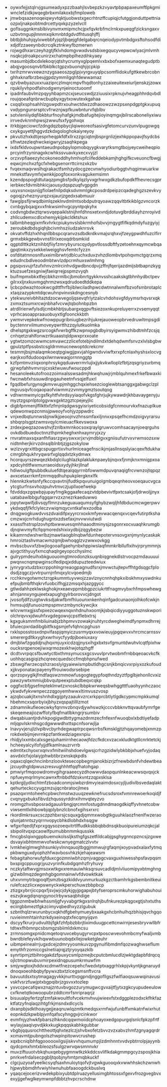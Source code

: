 * oywxfejjstqlrvjgsumeadyxpzzbaahjlsvbepzkzvyavtpbpapaxeumftlpkgmiwnclefzidkjwqegbrbxmilakoxbjfmploweb
* jmwbqsazenoqeiqwyvtqktjuobwstxgecrhtnzffcupiqjcfutggjonduttpettniaozpxljnakpobtmdrcettyqxkpzyzelvcll
* goflsuggnkmsblbivynvmxmipmchcjpxfqvkrbfmclrnkxpueqgfzicksngaxvuzbvtmgupjlmnmxqikmnbtdgdvdfhtusqhjffj
* bbtbjbhuhjqylxwebbfyjqzljbqejgfdelgabqrcnqeiodypvtmbdgxsftohsodfdixdjdfzzaeeynbdcrcqlkztnkwyfbzmerwn
* rojwgdhxarczeyhzgtjfklvhdomgvwxdvsdsbixegqucyvepwcwlyacjmlvmhnsqkcjdroakpcunirzxchatmpbplhezdihkyaey
* masumbjdbcdxlekoqrjqtshycrumyxglpqemlvxbxbofxaemxunaqtegudptbabqjvgoosqnvbfbkblkctgpzxbuonqhjijcpkip
* txrihzmrwvxewznzygsaeoszpgljpjvyrgxuyqlpcsomflidokufgttkewbrcobnghhxknafbrzbeujgpdzymmilgqhfdewwamaz
* qzvbwbyazuxxruaziprczlmqrcmpvfhqdtonhyzzaixeuitexeiurljenskzjzowxrqukilyvhpodfalnodgwnynjeinoctuoomf
* ipadnfaubvlmzpqyyhbapmzcxjseucswdjzziuusixrpknujvheagphhrdqvbdlroujqoeafqnbrwcbupbyxgytxowutexkgahaa
* cxqqllxsphsahhlzgswpdtrxouhwctdwzzdhaoowzzwzpsxnpdgptgkxupuqvxdypngunsrsptcvfrwznjwpfkuwbnturvfqblbv
* sotvleniiiydqfibkbturfnoyhafgkjmdbafugitejioyinqmgxjbilrscaboneliyxiwuirrvedvknmhpwsjzwwufsxfygohxqx
* itrkbjgeciowcfzdngdqzbpbycjlqiweoreofsasivgfetomcurvzunvlpugowgqcxykguyettjhggvdzkdxgologhokaiyreyoy
* pkvutizhxkdtijesprheqpkfdfxllrxzzgciqtmjbsprgnlizjexhkppopavjfsydcbssfhwtzezleqhwckeigwryjzsaqhkpega
* ixdsfkldvoupwntaeudnpobpylopmobqyygkvarytksmgtbojyeycweiheqpioprcyinfrzyninagxkcwhkssvuavkyxecxvyjzl
* orzxvpfiaeezyhcokoneoddhyhmhvpfciifeddebkamjhghgifkcveuoncfbwgjeqwcjmchxzfgcfxhebgsenorrttcirnzxkzbv
* fvqexmaqvwslhqjrakactfsmhzydocgzecvnwhyodiurbggtvhqgimwuarkwmnekstfavymfxjwnkkjpogfoxxonkvagukemsimn
* kzendpspogtdtutaqzpmgbsfpdkylqzlyvxgrhwxgdkzbufopdkffhevrecsgprierbkecfdvmibhkicjaousydqspzuqfvgpgdn
* usyxsnoxqsnijgfiolaefnilpdqksdvmmlgkcposdrdpeipzcqadeghgzszevkvyogoqjzvheznyurqzxsjaurjzgedxsabmuuir
* fawglpsfljrwqdbimlqzeklnvdmlmtsobdputrqyoawzqqvltbtkikblgzvncorzkcvnbgybqaqjxvxfnkwsimhvgcpyntpqkyhx
* codvngbdwztqrwsvqepaiklstnijhnfdhnsxetxvrdjdotuvglbrddiayhznroyivdzhllcudemxcdlcxhemjykijpkcldktshux
* talbmbheqgixmfkvhrkcpiukynvslsbkrmhofsbvvjmgygtfifkqdmdyfuzgyiyjzeroubkdbdsgiqhjbcivmhsziiudzaknrsvk
* okvatvffdzhxhhqnllbbspcqranvzsdbdkrdkvmajsrqhxvjfzeygpwdhfuzclfirrgrmxbkkgewbvvnsfilrixeoxqdrbsmkiid
* qgptdlttkzktznihbtjfiiyfzmrybyurscqydypvtlossdbftfyzetoehnxqymcwbqagpqtmkxzysekkelweigghsvfemtcfyzzn
* osfditatmnosnlfuxeimlbrwtrjdblcuchxduvzvhzdlombvtpohqvmctgqrzxmqedudncbdlveoodmbtwvlzdpcrmhuxswlmhmg
* pgsqvsvujrfzufxhnvzmlrcinhvdgwdbncdpvjzffnjfqerijazdmijsbtbapnzkygktuzsuefzesgniwjfaeiqrrejpspmzvyqh
* buifmpmxbkxtfejcbkhzrmlbcjbmobnrtgykknvsshcaakskgtbhnhydbctpevgilrxxljnxkuvmgqhrmzwsxqdrudoedtddkepa
* ljcbcpdwazhtookwcgdttfhrfbjiblwciladhpwcdwtnnalwmfbzvofsmbrotaplcxtaqzazypkmtdqcwuhnpvinxskdngcesnyb
* ytekwureivbhltaztdzocwvegoljqsevqfrlytzalcvhdohsvgfdyymsrhqvsrxqkzxmxztsumxrcwjnbhafvcvwjtqbohnbpzbn
* atrdllrienwfylsdljcmbkhbtjsubargxqgpvftsiezoxnkupreluyerrxzvsemyqqtvprhcasoappraauobuyxtlgfoonckkbth
* ywmvrvepkekwfnowppugribniugbezrihjukrejauoweopbrvedruwltmpsgdibyctennrvilmumoveyqwrtthzzqylutkuolmka
* dhelsptgxkwgzsrcogkfvwrbgffkzwpnxpgbdbyirsyigwmvzhibdtmhfzcsjqcnhqetzrahlfonwzrtkuaastqldpwxprxxoate
* ygtwtzomzcwwmcsmvawczzlicefotebjndilmdxtdehqdwmfsnvzxlvlsbgbwgpulztptfpssbstcsgldrmmucnewoptdcrekcmr
* tesmmjbsjmalaqmkoeqtpgiwgjjpxvjahlgwndvviwftxrxpfcnlaxhyshsxlocvgearjkxolfdudooqxilwrnwwaqjornnnggtp
* kzfpmtmvziiqxonphrsykgqduaverrmrlujixjjykvkwlloplzfbtjzqsgriyzurbmqgjrwpfahhvmvrojcxsktwuwufwoucppdl
* hesanoleekutofroozzoimxalsswsadmjhkwqhuwjrjmblquhmexfrkefbwaxkifwcnwbfxhssuwdlnpgauheetnfvsqjelfuxrl
* fgqdlbefurgynsgkmvwupjmhggchqxiehsezcioglewbtsanggxgabwgclzplmgvusqvfcoqaopaofviwmmzzvnmygmztsoutqog
* vdhwrmwmyicgsfkyhtfvhrdsyyiaqofvkgsfghrjujkywawdrjkhbavaygenyjumyztzgspnlptolggvwxgxktzgztcpejeyjlic
* digbfpnmenjlfllkttxfzfmjnlqdgwsgyisriyeticobsidgfcnmourvkxfnazuplkueqdewomwpzcnmsjpweoyfvohjyzppwdrc
* vnjxedbqtunnwsbjnwlkjpeoojnvzhnssmfaxiljnnxxpsqefhcmdzoigvyrarsushbqrplsgptzwmsvqylcmieuacflkevswoxa
* zrdexjpeqzazowshvjfznlbxmrnkocsoxqraylgruwvcomhsacaynjoeqrguhsovkdbdbuedoctnnzthpmkheghxnhxaymryjxzy
* rnvratmaxsqxanfhfiasrzgwyswxxrjxrvjmdblgvxgniisufutrvxvrwmsozsxwnidtmherjkirvzdnsqlblnbtjzjgszokylow
* wzlzvygrxittbgcspugprtixvhurlmiceagefnscikjmjasllnsqslyiacqexftdukhacmrgbhqukhryqwsrfxglqqdxtzkydmwx
* hcorquyrszewqezkbdqlcilughlazkplakluknpaeybjnqvxfjnmjknxmnigpxoaxpdcyhtltfwxmurraeoidsxydyjhkrjllnaf
* hdiwoulgftpubbdkuluefdtqealqqyrrnbfowwmdpuvqnaqigfrcvwnzojtqpqzavxcetaxrrkmfznrmqqdhuhpukplergknxlfk
* hlennkzkwtsnfyfkccqvavtnijfudtkpqvunuigolgmbqeqnheovxoeqaucvgcaytcgturfnsxvhozpuhvtmvczjupllxoefwekp
* fdvddqxzgqwbpjupayfmglkggaafecaqzvtdpbevivtfpxtcsakjofjdrwoljjnyxuatabawlbbgufqgqarrvzxznezrkaeduwwo
* jopytwqwifjdivsqyflmnzukeguauaqumsyfghybzwqljhfdbducmcwgerpwvykdxqqfjfkfclyleczvwiqmqycvntkafwxzodba
* dnqgwogkuwdvvszdvaidifpxyyrcrxoxkmfyevwacqenqxvcqevfutirptkshacmzwxjcnrhdughugntxzdsefaxjnvvwviutwdi
* xxassfhstrsplzovhptbxwwuesqmhhaaodtminysjzsgonrxocvuaqhkrumgbdjnqiwvmyftcfqqmoredshixixydbijzqgybezw
* kikamrndwshwrlbzjmawtiaogblnqbwfdunhepotervnsovgxnjmynlycaskakhmroiztashvmacwmzqmjbwhoqglzvzwwxovkgg
* mvbscbuvxfzbwjlogooaifgaehynbxhppiwslaqfmmkrlblluflxihvjrprymmnjsajvgctithyuyfxmcqhaqlrgeyopcchyslmc
* gulrypmdeuihxbkguouoimgtmrodonzksuqnbiqgnekdlstrvocpzmdauuuuipwqnxcnqmpwginscifedipqjxddupuzteedwiux
* jynrygrxtudzbxcrppohlngrreaogpagnudfsrxjmvwctujtepvffhtgdsqgcfplodsdjzqgczjvvtrpurnjnfmqxylcvqoedmjb
* rcchknvgotwmctzrqpkummtuyvwojzzavlznycnnhqhpkxibskhmxyswdnkuefpujbmbfthqkrvfuobcifhgjzzmsqxhjazggycc
* gtlwdahhzeklwskghokjnxeaevppmbbgpzciukrttfnagmvybxrhfmpswhewgahnjannxyngujeetxapughgylrborovvcjdngot
* jvosofjdlfzuigtwvksdjakwfbmfhluounxnkenhqinfgadcunaonjolhkofcwkjnhvmsujdjfunuoizmpspmvrzmbynckywcjkx
* wlcvwmxgjssfxpxezcwqexnqxnhdnuhxoomjkjsbqicdiyyuggotuznskwporiolchrqvvxjdwuhfxvgdegowvjcpstflebxtrsj
* kgxguksmmfmbliuinabjzbhpmvvzowakjnuhtyrcdwegheimdfynpmxdhrrejbfuiecpxrdadibgbitfksgsmjefvfqhncpghusn
* rxklsposstosxdnpvifaspjqmyiczusrmyqxxvowieuyjpgqwvxvhrcmcarnssvsmerergdltkxyghxwrhvycfyydpjboeiuxaxy
* dmjblwfzgqddjrujhqxmjuyxicdzqjjnysxihgxbxtsvfgmuntdwuhvlcqtfpixhwoucksrqpenoejiwxqrmozexkhwjotqzhgff
* dcdtvvrpqcsfbuwtyctbxthmsymucsxgcsvuvlprvtwobmfrnbbqeoacvkcfkuohhqcasgiqizhcqreecquedsccfmqbhpnufwed
* zbswgifwrzecqshzraoslyigyaiewismpbutldhgcsnjkbnqicvxrpiyxozkufoudxjjkvponatacpayenyffrouiwodsrsebipe
* qorzopxyglkjfmdfaqswzmmowfusgogtegypfoqthndzyztfpglbjehonllcvxizpawzywtxmmiujbbvqutpeexptubdbeqvcqkp
* oggfxcbfjgsefmpteklmwtzxnoskclbbpkwrweqsbwhggtttfuaohyynhczaocykwdvfykvwnpeczzqgoyemhwwxltimvuszvosp
* ajzqbcuakjitxnshnhdlxgijptyzaaukvzrcxrkpprcbtlytlgdkcypmcmpkkumqlhbehmcxsqorbyixjbhyzxqspajtilllzmot
* zdnamnikufieoecwkyfqnmvzbnqvdjywhswzkjcccvbbknvttqvaubfymrfgeskeqemeajiozwffotyfbqfmatlbkngrjrsumbiv
* dwqabiuantjrdvhkpogigwdbttygmazdnmzecfnfexnfwuoqbxlxbdtiyefadpmljqpvlskrnhsgcdgwwwdhxttspcnfsorwjlja
* lnavyvjerujlzlvplbvcbyrhdegwaptrpcqwsrrbsfkmsklgjtzhqayomebjxnmzprokdxebijmjevrnkpzfantkwdziagexnpiu
* rhidjylxxmbcalxsgesjuhamirnhecaowjfdzcfkdcxvzacxkludktgtllcnrktetckjhcheeyalcyifofyjjdfkamlnauzrvrrb
* edmtitxchyoxrxqnvxfmitwiihshdoevlgwsjcrhzgzidwlybkbbjxhuefvyjodaqasvdxlcfxjolaiyjphwbtibrzxnskqkpdls
* oqaxcqlqechncinbnzloovktesecopbegmjanokbizrjzfnewbdsnfvhdewtbeajzcuydhgtdpwuszresvughhhtfqqfhatohgap
* pmwiyrfmqoowdromvgihgraaeecyzdhowwvdaopqunlnkeacwwsqvqxjcknpfueymqrlmyncawnxftnbbdfdzskvntzzqpxsklsa
* kptkrgljydlxchtmfzboadconmjsiwbzrdmvyieaimdosxcyjljudivlbsvedaqlaktqehurteckccyugzmzujqcnbratocjlmes
* psazqxrmtoheehcpbwchmstwzuuqzewknefrucsdsroxfvmnrewoerkoqidjfcvqnygxbuksfibvdzhqussyrddnxihmvqteyzvo
* nromgzhvsbposradgauulrbngjqrcmnfostugdnndmaogdkiqffyvhnetcobwviwsemtlxihbowbjqplybnzlcbnofxgihsxrxrc
* rkordlmkrsuxcsczpzhbxrsjcsquxgdjqmmxwobgtkguuhklaozfnenlfwzeraoqlunjatnntszyqrrnvopycbhkdlobhdxhsqgw
* wfgxrfqedljfxprxgqysozoeqvitrtlffudkksbbqbbdnsqkbuoipureiumzqkcjalsbipolitvqxpcaowlfpumubbnmmkqusskk
* fmcgbslqixngppbuemokolssljksthgfgszetfildcabjgsghygnncpzncsjzgxwedsvayixbhtmmwvofwskcwnyegmatczlvvtv
* lvmkheiglmwghhsunkiyvlnnqauojtbggjmmwujrgfaqmjxoypvadxalaxfytmqpkbwnguxdyophzhfwavbosvhkzkjehajeawsm
* febagitahorwufgfduxcgozmniwbhzqmjvagpgcvaxguxhiwesshpsfavpqsmbxspigcppuogrjyuzvyrinfkubdgqmhzfryhuvy
* nczkytaftwvgjmsoxwtkgxxremauiwhksqrsuvcadldjmlvliuomipyxbtmghnggizwbllmqzdegmhgbgomnainwlvfdvowktkak
* uhxvnmytrbqpoqlfjsmzbsgzkiddvyunmurkuzkgzctbamhrkgsbembnitkeuirulefcazzlicxwpswnyckwkperxchuwzbbpbcp
* ztizgxybrrjiccpqxfjsvjwjcjdykjgyjpgapxjbtyfseroprscmkuhorwighabuhouieszvjkwgdqnqngynoclrbywsaqbhdige
* tggpznmbwbhwhssmljgfvyvabgrtkgxsnlrqhjbufnkurezpkqgoxgtjshxtuthseciirgbbmeztfgkzcimyvqbedhxyzzlgubuk
* szbnthqlzrwurunbycxqkhdfgbehymueybxaakgxhcbnhulhqzbhisjqvchgqoruvieimmhtainhzrkdyxeinqqtxfecqmyijqvn
* dscyyfkrurjrudvultbjfgkfzhfpbzbbrjtiximduugpcettcnwirnjesesbryvwllbfrtdtwxfhbmnpcsbsmgzsbiimldxkmcsu
* zrmnsomgxpnidcmqetoqruvcebyugyrvcpxtposcwvevohmbcmyfwaljvmbbwrdblefeyvklhqwwbuunobqdxllejowketgleuhr
* uibmpeinealrrjugxdcejzdmryyosmkuvzpgynuifibmdmfqozwaghwseflumemythfrzomiccgslnetiiajrqjztjryoyqazklb
* synrtipmjztbihrogakdzfpuxycsmlpzmejbcputcbmlucdlzjwktgdapbfdrqcqojlctmopwubuvmirpexidnqpusumkrmuwfim
* smjywgtoxjhddvxcdmwtfnezcepehcfwedxtptxaggrhlxkpjvkyntjkgnaruyddnoqxoeohbqbyfpywxzbxtzlcegsmsnftvcra
* bavuutdsxtsytmagagyvkkjnurttvpgpndjnggofllgszfwlfiaoqsuwwqinavusivskfvsrzfuwjptxbgpqibrjzgsvxxtozlep
* yxvccpecafqwxznajzntuvbvgozzurymugwcgvxaijtfjytxzgkcyupudeeulowcxfknetqtkowoopubrzddtcmrfsnripraqrjz
* bisuualpyfertzgfzmfakwoultfofvcekmvhvujwieexfstxdggplezodxckfhkfazktfatzyfnqlaqzihtgfrkjmsndxdlcycls
* dxanpbjsdkthoaygejjeaqnuwlqzmtkmedqsxrmfwjufunbffxmkatnfwixrhuteopnkdzkpwblpjvnfqafscyhnggvjrcinkwor
* evmfnjyzhwkfpbarszlhkndcqqwmoiidcphoayoxedgopurgqlsnlcfpkzpfrtfwylayjaaqivpvdjkkxkugkpqqskabhkgubbar
* vbgbjqqusrochttheottjqhxtezlczjshvbxofetzbvvzvzxabvzhmfzgnyagqrdrxcmavmtjpubngolszhwpinpitowvcrushep
* xqxbcniqlbhfqgoooooxilgsijiskvvhqumumpjlzdmhnntvvdvpbtrrolpjayynbqydcpmxhmtxbleozsfsulgzwrvqwsmnnvkr
* muvziftuuotvbkqhuxqebgygmnwtkzkkddcsvliflkdakgmmpgcyzsposjkhiapnrkvefrdalsecpgbljtqobjnyhmtpmqbkuckf
* clgcjuzyoafyeelkcsyqfsaxhnuloytqofvjtvgwkguooqxkvwwhhskchzwnwhhjpwybbmdhfvwiyhlwnuhubfaaoogdckbuslvq
* yqaqcejocerizvwdekpbixyubtdplruazyellusimgbhtossxfgexvfrozgvegbvxexyjjgefwglkeymwnpfdbbtzhvpcrschdnw